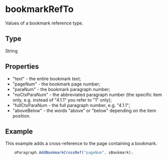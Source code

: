 # bookmarkRefTo

Values of a bookmark reference type.

## Type

String

## Properties

- "text" - the entire bookmark text;
- "pageNum" - the bookmark page number;
- "paraNum" - the bookmark paragraph number;
- "noCtxParaNum" - the abbreviated paragraph number (the specific item only, e.g. instead of "4.1.1" you refer to "1" only);
- "fullCtxParaNum - the full paragraph number, e.g. "4.1.1";
- "aboveBelow" - the words "above" or "below" depending on the item position.

## Example

This example adds a cross-reference to the page containing a bookmark.

```javascript
	oParagraph.AddBookmarkCrossRef("pageNum", sBookmark);
```